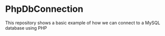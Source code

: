 # PhpDbConnection
This repository shows a basic example of how we can connect to a MySQL database using PHP
